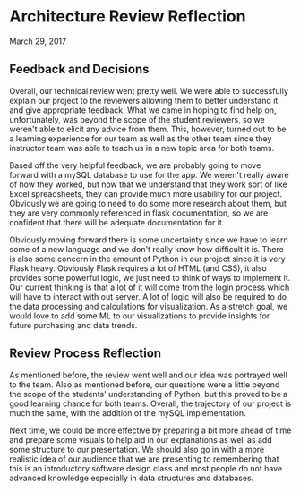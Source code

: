 # Architecture Review Reflection
March 29, 2017

## Feedback and Decisions

Overall, our technical review went pretty well. We were able to successfully explain our project to the reviewers allowing them to better understand it and give appropriate feedback. What we came in hoping to find help on, unfortunately, was beyond the scope of the student reviewers, so we weren't able to elicit any advice from them. This, however, turned out to be a learning experience for our team as well as the other team since they instructor team was able to teach us in a new topic area for both teams.

Based off the very helpful feedback, we are probably going to move forward with a mySQL database to use for the app. We weren't really aware of how they worked, but now that we understand that they work sort of like Excel spreadsheets, they can provide much more usability for our project. Obviously we are going to need to do some more research about them, but they are very commonly referenced in flask documentation, so we are confident that there will be adequate documentation for it.

Obviously moving forward there is some uncertainty since we have to learn some of a new language and we don't really know how difficult it is. There is also some concern in the amount of Python in our project since it is very Flask heavy. Obviously Flask requires a lot of HTML (and CSS), it also provides some powerful logic, we just need to think of ways to implement it. Our current thinking is that a lot of it will come from the login process which will have to interact with out server. A lot of logic will also be required to do the data processing and calculations for visualization. As a stretch goal, we would love to add some ML to our visualizations to provide insights for future purchasing and data trends.

## Review Process Reflection

As mentioned before, the review went well and our idea was portrayed well to the team. Also as mentioned before, our questions were a little beyond the scope of the students' understanding of Python, but this proved to be a good learning chance for both teams. Overall, the trajectory of our project is much the same, with the addition of the mySQL implementation.

Next time, we could be more effective by preparing a bit more ahead of time and prepare some visuals to help aid in our explanations as well as add some structure to our presentation. We should also go in with a more realistic idea of our audience that we are presenting to remembering that this is an introductory software design class and most people do not have advanced knowledge especially in data structures and databases.
